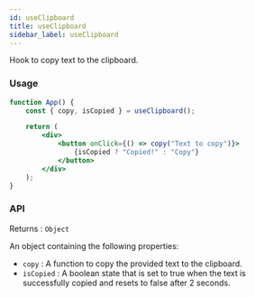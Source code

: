 ```yaml
---
id: useClipboard
title: useClipboard
sidebar_label: useClipboard
---
```


Hook to copy text to the clipboard.

### Usage

```jsx
function App() {
	const { copy, isCopied } = useClipboard();

	return (
		<div>
			<button onClick={() => copy("Text to copy")}>
				{isCopied ? "Copied!" : "Copy"}
			</button>
		</div>
	);
}
```

### API

Returns : `Object`

An object containing the following properties:

- `copy` : A function to copy the provided text to the clipboard.
- `isCopied` : A boolean state that is set to true when the text is successfully copied and resets to false after 2 seconds.
